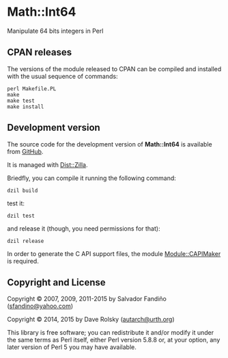 # Math::Int64

Manipulate 64 bits integers in Perl

## CPAN releases

The versions of the module released to CPAN can be compiled and
installed with the usual sequence of commands:

    perl Makefile.PL
    make
    make test
    make install


## Development version

The source code for the development version of **Math::Int64** is
available from [GitHub](https://github.com/salva/p5-Math-Int64).

It is managed with [Dist::Zilla](https://metacpan.org/pod/Dist::Zilla).

Briedfly, you can compile it running the following command:

```
dzil build
```

test it:

```
dzil test
```

and release it (though, you need permissions for that):

```
dzil release
```

In order to generate the C API support files, the module
[Module::CAPIMaker](https://metacpan.org/pod/Module::CAPIMaker) is
required.

## Copyright and License

Copyright &copy; 2007, 2009, 2011-2015 by Salvador Fandi&ntilde;o
(sfandino@yahoo.com)

Copyright &copy; 2014,  2015 by Dave Rolsky (autarch@urth.org)

This library is free software; you can redistribute it and/or modify
it under the same terms as Perl itself, either Perl version 5.8.8 or,
at your option, any later version of Perl 5 you may have available.
